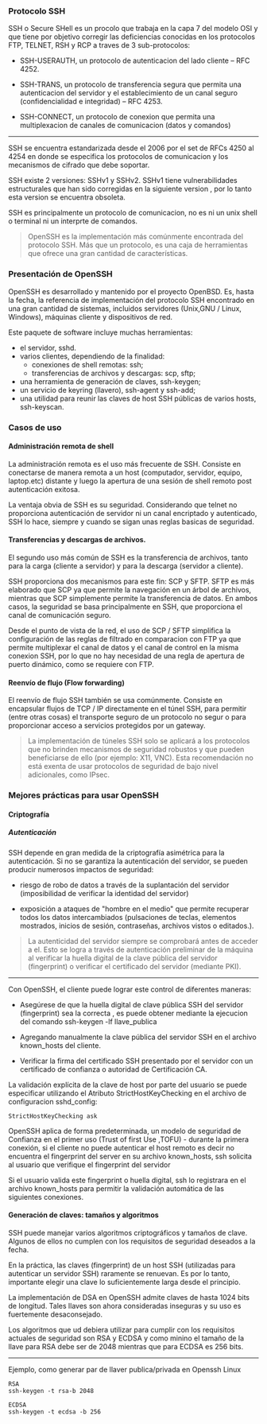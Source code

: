 ### Protocolo SSH

SSH o Secure SHell es un procolo que trabaja en la capa 7 del modelo OSI y que tiene por objetivo corregir las deficiencias conocidas en los protocolos FTP, TELNET, RSH y RCP a traves de 3 sub-protocolos:


- SSH-USERAUTH, un protocolo de autenticacion del lado cliente – RFC 4252.

- SSH-TRANS, un protocolo de transferencia segura que permita una autenticacion del servidor y el establecimiento de un canal seguro (confidencialidad e integridad) – RFC 4253.

- SSH-CONNECT, un protocolo de conexion que permita una multiplexacion de canales de comunicacion (datos y comandos)

------

SSH se encuentra estandarizada desde el 2006 por el set de RFCs 4250 al 4254 en donde se especifica los protocolos de comunicacion y los mecanismos de cifrado que debe soportar.

SSH existe 2 versiones: SSHv1 y SSHv2. SSHv1 tiene vulnerabilidades estructurales que han sido corregidas en la siguiente version
, por lo tanto esta version se encuentra obsoleta.

SSH es principalmente un protocolo de comunicacion, no es ni un unix shell o terminal ni un interprte de comandos.

> OpenSSH es la implementación más comúnmente encontrada del protocolo SSH. Más que un protocolo, es una caja de herramientas que ofrece una gran cantidad de características.

### Presentación de OpenSSH

OpenSSH es desarrollado y mantenido por el proyecto OpenBSD. Es, hasta la fecha, la referencia de implementación del protocolo SSH encontrado en una gran cantidad de sistemas, incluidos servidores (Unix,GNU / Linux, Windows), máquinas cliente y dispositivos de red.

Este paquete de software incluye muchas herramientas:

* el servidor, sshd.
* varios clientes, dependiendo de la finalidad:
    - conexiones de shell remotas: ssh;
    - transferencias de archivos y descargas: scp, sftp;
* una herramienta de generación de claves, ssh-keygen;
* un servicio de keyring (llavero), ssh-agent y ssh-add;
* una utilidad para reunir las claves de host SSH públicas de varios hosts, ssh-keyscan.


### Casos de uso

#### Administración remota de shell

La administración remota es el uso más frecuente de SSH. Consiste en conectarse de manera remota a un host (computador, servidor, equipo, laptop.etc) distante y luego la apertura de una sesión de shell remoto post autenticación exitosa.

La ventaja obvia de SSH es su seguridad. Considerando que telnet no proporciona autenticación de servidor
ni un canal encriptado y autenticado, SSH lo hace, siempre y cuando se sigan unas reglas basicas de seguridad.

#### Transferencias y descargas de archivos.

El segundo uso más común de SSH es la transferencia de archivos, tanto para la carga (cliente a servidor) y para la descarga (servidor a cliente).

SSH proporciona dos mecanismos para este fin: SCP y SFTP. SFTP es más elaborado que SCP ya que permite la navegación en un árbol de archivos, mientras que SCP simplemente permite la transferencia de datos. En ambos casos, la seguridad se basa principalmente en SSH, que proporciona el canal de comunicación seguro.

Desde el punto de vista de la red, el uso de SCP / SFTP simplifica la configuración de las reglas de filtrado en comparacion con FTP ya que permite multiplexar el canal de datos y el canal de control en la misma conexion SSH, por lo que no hay necesidad de una regla de apertura de puerto dinámico, como se requiere con FTP.


#### Reenvío de flujo (Flow forwarding)

El reenvío de flujo SSH también se usa comúnmente. Consiste en encapsular flujos de TCP / IP directamente
en el túnel SSH, para permitir (entre otras cosas) el transporte seguro de un protocolo no segur o para proporcionar acceso a servicios protegidos por un gateway.

> La implementación de túneles SSH solo se aplicará a los protocolos que no brinden mecanismos de seguridad robustos y que pueden beneficiarse de ello (por ejemplo: X11, VNC). Esta recomendación no está exenta de usar protocolos de seguridad de bajo nivel adicionales, como IPsec.


### Mejores prácticas para usar OpenSSH

#### Criptografía

##### Autenticación
SSH depende en gran medida de la criptografía asimétrica para la autenticación. Si no se garantiza la autenticación del servidor, se pueden producir numerosos impactos de seguridad:

- riesgo de robo de datos a través de la suplantación del servidor (imposibilidad de verificar la identidad del servidor)

- exposición a ataques de "hombre en el medio" que permite recuperar todos los datos intercambiados (pulsaciones de teclas,
elementos mostrados, inicios de sesión, contraseñas, archivos vistos o editados.).

> La autenticidad del servidor siempre se comprobará antes de acceder a el. Esto se logra a través de
autenticación preliminar de la máquina al verificar la huella digital de la clave pública del servidor (fingerprint) o
verificar el certificado del servidor (mediante PKI).

-------

Con OpenSSH, el cliente puede lograr este control de diferentes maneras:

- Asegúrese de que la huella digital de clave pública SSH del servidor (fingerprint) sea la correcta , es puede obtener mediante la ejecucion del comando ssh-keygen -lf llave_publica

- Agregando manualmente la clave pública del servidor SSH en el archivo known_hosts del cliente.
- Verificar la firma del certificado SSH presentado por el servidor con un certificado de confianza o autoridad de Certificación CA.

La validación explícita de la clave de host por parte del usuario se puede especificar utilizando el Atributo StrictHostKeyChecking en el archivo de configuracion sshd_config:

    StrictHostKeyChecking ask
    
    
OpenSSH aplica de forma predeterminada, un modelo de seguridad de Confianza en el primer uso (Trust of first Use ,TOFU) - durante la primera conexión, si el cliente no puede autenticar el host remoto es decir no encuentra el fingerprint del server en su archivo known_hosts, ssh solicita al usuario que verifique el fingerprint del servidor

Si el usuario valida este fingerprint o huella digital, ssh lo registrara en el archivo known_hosts para permitir la validación automática de las siguientes conexiones.


#### Generación de claves: tamaños y algoritmos

SSH puede manejar varios algoritmos criptográficos y tamaños de clave. Algunos de ellos no cumplen con los requisitos de seguridad deseados a la fecha.

En la práctica, las claves (fingerprint) de un host SSH (utilizadas para autenticar un servidor SSH) raramente se renuevan. Es
por lo tanto, importante elegir una clave lo suficientemente larga desde el principio.

La implementación de DSA en OpenSSH admite claves de hasta 1024 bits de longitud. Tales llaves son ahora
consideradas inseguras y su uso es fuertemente desaconsejado.

Los algoritmos que ud debiera utilizar para cumplir con los requisitos actuales de seguridad son RSA y ECDSA y como minino el tamaño de la llave para RSA debe ser de 2048 mientras que para ECDSA es 256 bits.

--------
Ejemplo, como generar par de llaver publica/privada en Openssh Linux

    RSA
    ssh-keygen -t rsa-b 2048 

    ECDSA
    ssh-keygen -t ecdsa -b 256 
